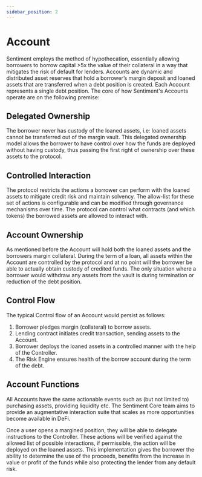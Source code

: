 ```yaml
---
sidebar_position: 2
---
```


# Account

Sentiment employs the method of hypothecation, essentially allowing borrowers
to borrow capital >5x the value of their collateral in a way that mitigates the
risk of default for lenders. Accounts are dynamic and distributed asset
reserves that hold a borrower’s margin deposit and loaned assets that are
transferred when a debt position is created. Each Account represents a
single debt position. The core of how Sentiment's Accounts operate are
on the following premise:

## Delegated Ownership

The borrower never has custody of the loaned assets, i.e: loaned assets cannot
be transferred out of the margin vault. This delegated ownership model allows
the borrower to have control over how the funds are deployed without having
custody, thus passing the first right of ownership over these assets to the
protocol.

## Controlled Interaction

The protocol restricts the actions a borrower can perform with the loaned
assets to mitigate credit risk and maintain solvency. The allow-list for
these set of actions is configurable and can be modified through governance
mechanisms over time. The protocol can control what contracts (and which tokens)
the borrowed assets are allowed to interact with.

## Account Ownership

As mentioned before the Account will hold both the loaned assets and
the borrowers margin collateral. During the term of a loan, all assets within
the Account are controlled by the protocol and at no point will the
borrower be able to actually obtain custody of credited funds. The only
situation where a borrower would withdraw any assets from the vault is during
termination or reduction of the debt position.

## Control Flow

The typical Control flow of an Account would persist as follows:

1. Borrower pledges margin (collateral) to borrow assets.
2. Lending contract initiates credit transaction, sending assets to the
Account.
3. Borrower deploys the loaned assets in a controlled manner with the help of
the Controller.
4. The Risk Engine ensures health of the borrow account during the term of the
debt.

## Account Functions

All Accounts have the same actionable events such as (but not limited
to) purchasing assets, providing liquidity etc. The Sentiment Core team aims
to provide an augmentative interaction suite that scales as more opportunities
become available in DeFi.

Once a user opens a margined position, they will be able to delegate
instructions to the Controller. These actions will be verified
against the allowed list of possible interactions, if permissible, the action
will be deployed on the loaned assets. This implementation gives the borrower
the ability to determine the use of the proceeds, benefits from the increase
in value or profit of the funds while also protecting the lender from any
default risk.
